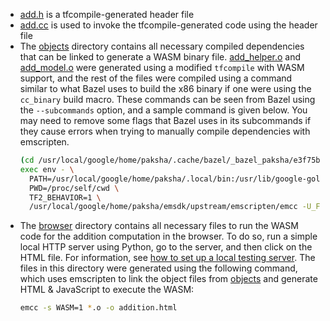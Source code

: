 - [add.h](add.h) is a tfcompile-generated header file
- [add.cc](add.cc) is used to invoke the tfcompile-generated code using the header file
- The [objects](objects/) directory contains all necessary compiled dependencies that can be linked to generate a WASM binary file. [add_helper.o](objects/add_helper.o) and [add_model.o](objects/add_model.o) were generated using a modified `tfcompile` with WASM support, and the rest of the files were compiled using a command similar to what Bazel uses to build the x86 binary if one were using the `cc_binary` build macro. These commands can be seen from Bazel using the `--subcommands` option, and a sample command is given below. You may need to remove some flags that Bazel uses in its subcommands if they cause errors when trying to manually compile dependencies with emscripten.
  ```bash
  (cd /usr/local/google/home/paksha/.cache/bazel/_bazel_paksha/e3f75b9aceed7caf2cac7619be37da6a/execroot/org_tensorflow && \
  exec env - \
    PATH=/usr/local/google/home/paksha/.local/bin:/usr/lib/google-golang/bin:/usr/local/buildtools/java/jdk/bin:/usr/local/sbin:/usr/local/bin:/usr/sbin:/usr/bin:/sbin:/bin \
    PWD=/proc/self/cwd \
    TF2_BEHAVIOR=1 \
    /usr/local/google/home/paksha/emsdk/upstream/emscripten/emcc -U_FORTIFY_SOURCE -fstack-protector -Wall -Wunused-but-set-parameter -Wno-free-nonheap-object -fno-omit-frame-pointer -g0 -O2 '-D_FORTIFY_SOURCE=1' -DNDEBUG -ffunction-sections -fdata-sections '-std=c++0x' -MD -MF bazel-out/k8-opt/bin/tensorflow/compiler/tf2xla/_objs/xla_compiled_cpu_function/xla_compiled_cpu_function.d -DEIGEN_MPL2_ONLY '-DEIGEN_MAX_ALIGN_BYTES=64' -iquote . -iquote bazel-out/k8-opt/bin -iquote external/eigen_archive -iquote bazel-out/k8-opt/bin/external/eigen_archive -iquote external/com_google_absl -iquote bazel-out/k8-opt/bin/external/com_google_absl -isystem third_party/eigen3/mkl_include -isystem bazel-out/k8-opt/bin/third_party/eigen3/mkl_include -isystem external/eigen_archive -isystem bazel-out/k8-opt/bin/external/eigen_archive -w -DAUTOLOAD_DYNAMIC_KERNELS '-std=c++14' -Wno-builtin-macro-redefined -c tensorflow/compiler/tf2xla/xla_compiled_cpu_function.cc -o bazel-out/k8-opt/bin/tensorflow/compiler/tf2xla/_objs/xla_compiled_cpu_function/xla_compiled_cpu_function.o)
  ```
- The [browser](browser/) directory contains all necessary files to run the WASM code for the addition computation in the browser. To do so, run a simple local HTTP server using Python, go to the server, and then click on the HTML file. For information, see [how to set up a local testing server](https://developer.mozilla.org/en-US/docs/Learn/Common_questions/set_up_a_local_testing_server). The files in this directory were generated using the following command, which uses emscripten to link the object files from [objects](objects/) and generate HTML & JavaScript to execute the WASM:
  ```bash
  emcc -s WASM=1 *.o -o addition.html
  ```
